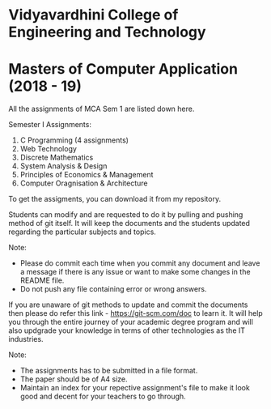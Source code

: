 # Vidyavardhini College of Engineering and Technology
# Masters of Computer Application (2018 - 19)
All the assignments of MCA Sem 1 are listed down here.

Semester I Assignments:
  1. C Programming (4 assignments)
  2. Web Technology
  3. Discrete Mathematics
  4. System Analysis & Design
  5. Principles of Economics & Management
  6. Computer Oragnisation & Architecture
  
To get the assigments, you can download it from my repository.

Students can modify and are requested to do it by pulling and pushing method of git itself. It will keep the documents and the students updated regarding the particular subjects and topics.

Note:
- Please do commit each time when you commit any document and leave a message if there is any issue or want to make some changes in the README file.
- Do not push any file containing error or wrong answers.

If you are unaware of git methods to update and commit the documents then please do refer this link - https://git-scm.com/doc to learn it. It will help you through the entire journey of your academic degree program and will also updgrade your knowledge in terms of other technologies as the IT industries.

Note:
- The assignments has to be submitted in a file format.
- The paper should be of A4 size.
- Maintain an index for your repective assignment's file to make it look good and decent for your teachers to go through.

